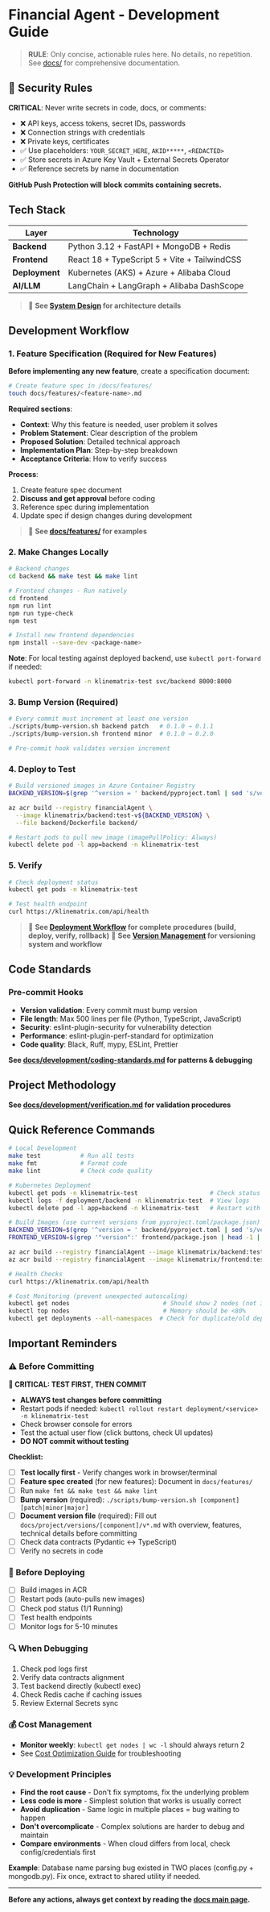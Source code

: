 # Financial Agent - Development Guide

> **RULE**: Only concise, actionable rules here. No details, no repetition. See [docs/](docs/) for comprehensive documentation.

## 🔐 Security Rules

**CRITICAL**: Never write secrets in code, docs, or comments:
- ❌ API keys, access tokens, secret IDs, passwords
- ❌ Connection strings with credentials
- ❌ Private keys, certificates
- ✅ Use placeholders: `YOUR_SECRET_HERE`, `AKID*****`, `<REDACTED>`
- ✅ Store secrets in Azure Key Vault + External Secrets Operator
- ✅ Reference secrets by name in documentation

**GitHub Push Protection will block commits containing secrets.**

## Tech Stack

| Layer | Technology |
|-------|-----------|
| **Backend** | Python 3.12 + FastAPI + MongoDB + Redis |
| **Frontend** | React 18 + TypeScript 5 + Vite + TailwindCSS |
| **Deployment** | Kubernetes (AKS) + Azure + Alibaba Cloud |
| **AI/LLM** | LangChain + LangGraph + Alibaba DashScope |

> 📖 **See [System Design](docs/architecture/system-design.md) for architecture details**

## Development Workflow

### 1. Feature Specification (Required for New Features)

**Before implementing any new feature**, create a specification document:

```bash
# Create feature spec in /docs/features/
touch docs/features/<feature-name>.md
```

**Required sections**:
- **Context**: Why this feature is needed, user problem it solves
- **Problem Statement**: Clear description of the problem
- **Proposed Solution**: Detailed technical approach
- **Implementation Plan**: Step-by-step breakdown
- **Acceptance Criteria**: How to verify success

**Process**:
1. Create feature spec document
2. **Discuss and get approval** before coding
3. Reference spec during implementation
4. Update spec if design changes during development

> 📖 **See [docs/features/](docs/features/) for examples**

### 2. Make Changes Locally
```bash
# Backend changes
cd backend && make test && make lint

# Frontend changes - Run natively
cd frontend
npm run lint
npm run type-check
npm test

# Install new frontend dependencies
npm install --save-dev <package-name>
```

**Note**: For local testing against deployed backend, use `kubectl port-forward` if needed:
```bash
kubectl port-forward -n klinematrix-test svc/backend 8000:8000
```

### 3. Bump Version (Required)
```bash
# Every commit must increment at least one version
./scripts/bump-version.sh backend patch   # 0.1.0 → 0.1.1
./scripts/bump-version.sh frontend minor  # 0.1.0 → 0.2.0

# Pre-commit hook validates version increment
```

### 4. Deploy to Test
```bash
# Build versioned images in Azure Container Registry
BACKEND_VERSION=$(grep '^version = ' backend/pyproject.toml | sed 's/version = "\(.*\)"/\1/')

az acr build --registry financialAgent \
  --image klinematrix/backend:test-v${BACKEND_VERSION} \
  --file backend/Dockerfile backend/

# Restart pods to pull new image (imagePullPolicy: Always)
kubectl delete pod -l app=backend -n klinematrix-test
```

### 5. Verify
```bash
# Check deployment status
kubectl get pods -n klinematrix-test

# Test health endpoint
curl https://klinematrix.com/api/health
```

> 📖 **See [Deployment Workflow](docs/deployment/workflow.md) for complete procedures (build, deploy, verify, rollback)**
> 📖 **See [Version Management](docs/project/versions/README.md) for versioning system and workflow**

## Code Standards

### Pre-commit Hooks
- **Version validation**: Every commit must bump version
- **File length**: Max 500 lines per file (Python, TypeScript, JavaScript)
- **Security**: eslint-plugin-security for vulnerability detection
- **Performance**: eslint-plugin-perf-standard for optimization
- **Code quality**: Black, Ruff, mypy, ESLint, Prettier

**See [docs/development/coding-standards.md](docs/development/coding-standards.md) for patterns & debugging**

## Project Methodology

**See [docs/development/verification.md](docs/development/verification.md) for validation procedures**

## Quick Reference Commands

```bash
# Local Development
make test           # Run all tests
make fmt            # Format code
make lint           # Check code quality

# Kubernetes Deployment
kubectl get pods -n klinematrix-test                    # Check status
kubectl logs -f deployment/backend -n klinematrix-test  # View logs
kubectl delete pod -l app=backend -n klinematrix-test   # Restart with new image

# Build Images (use current versions from pyproject.toml/package.json)
BACKEND_VERSION=$(grep '^version = ' backend/pyproject.toml | sed 's/version = "\(.*\)"/\1/')
FRONTEND_VERSION=$(grep '"version":' frontend/package.json | head -1 | sed 's/.*"\(.*\)".*/\1/')

az acr build --registry financialAgent --image klinematrix/backend:test-v${BACKEND_VERSION} --file backend/Dockerfile backend/
az acr build --registry financialAgent --image klinematrix/frontend:test-v${FRONTEND_VERSION} --target production --file frontend/Dockerfile frontend/

# Health Checks
curl https://klinematrix.com/api/health

# Cost Monitoring (prevent unexpected autoscaling)
kubectl get nodes                          # Should show 2 nodes (not 3-4)
kubectl top nodes                          # Memory should be <80%
kubectl get deployments --all-namespaces  # Check for duplicate/old deployments
```

## Important Reminders

### ⚠️ Before Committing

**🚨 CRITICAL: TEST FIRST, THEN COMMIT**
- **ALWAYS test changes before committing**
- Restart pods if needed: `kubectl rollout restart deployment/<service> -n klinematrix-test`
- Check browser console for errors
- Test the actual user flow (click buttons, check UI updates)
- **DO NOT commit without testing**

**Checklist:**
- [ ] **Test locally first** - Verify changes work in browser/terminal
- [ ] **Feature spec created** (for new features): Document in `docs/features/`
- [ ] Run `make fmt && make test && make lint`
- [ ] **Bump version** (required): `./scripts/bump-version.sh [component] [patch|minor|major]`
- [ ] **Document version file** (required): Fill out `docs/project/versions/[component]/v*.md` with overview, features, technical details before committing
- [ ] Check data contracts (Pydantic ↔ TypeScript)
- [ ] Verify no secrets in code

### 🚀 Before Deploying
- [ ] Build images in ACR
- [ ] Restart pods (auto-pulls new images)
- [ ] Check pod status (1/1 Running)
- [ ] Test health endpoints
- [ ] Monitor logs for 5-10 minutes

### 🔍 When Debugging
1. Check pod logs first
2. Verify data contracts alignment
3. Test backend directly (kubectl exec)
4. Check Redis cache if caching issues
5. Review External Secrets sync

### 💰 Cost Management
- **Monitor weekly**: `kubectl get nodes | wc -l` should always return 2
- See [Cost Optimization Guide](docs/deployment/cost-optimization.md) for troubleshooting

### 💡 Development Principles
- **Find the root cause** - Don't fix symptoms, fix the underlying problem
- **Less code is more** - Simplest solution that works is usually correct
- **Avoid duplication** - Same logic in multiple places = bug waiting to happen
- **Don't overcomplicate** - Complex solutions are harder to debug and maintain
- **Compare environments** - When cloud differs from local, check config/credentials first

**Example**: Database name parsing bug existed in TWO places (config.py + mongodb.py). Fix once, extract to shared utility if needed.

---

**Before any actions, always get context by reading the [docs main page](docs/README.md).**
